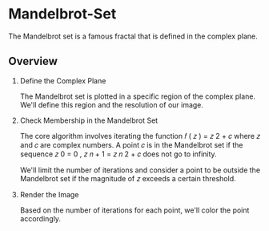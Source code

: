 # Mandelbrot-Set
The Mandelbrot set is a famous fractal that is defined in the complex plane.

## Overview
1. Define the Complex Plane

    The Mandelbrot set is plotted in a specific region of the complex plane. We'll define this region and the resolution of our image.

2. Check Membership in the Mandelbrot Set

    The core algorithm involves iterating the function 𝑓 ( 𝑧 ) = 𝑧 2 + 𝑐 where 𝑧 and 𝑐 are complex numbers. A point 𝑐 is in the Mandelbrot set if the sequence 𝑧 0 = 0 , 𝑧 𝑛 + 1 = 𝑧 𝑛 2 + 𝑐 does not go to infinity.

    We'll limit the number of iterations and consider a point to be outside the Mandelbrot set if the magnitude of 𝑧 exceeds a certain threshold.

3. Render the Image

    Based on the number of iterations for each point, we'll color the point accordingly.